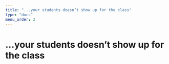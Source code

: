 ```yaml
---
title: "...your students doesn’t show up for the class"
type: "docs"
menu_order: 2
---
```


# ...your students doesn’t show up for the class
